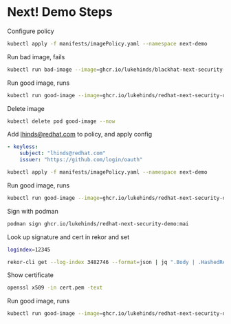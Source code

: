# Next! Demo Steps

Configure policy

```bash
kubectl apply -f manifests/imagePolicy.yaml --namespace next-demo
```

Run bad image, fails

```bash
kubectl run bad-image --image=ghcr.io/lukehinds/blackhat-next-security-demo:main
```

Run good image, runs

```bash
kubectl run good-image --image=ghcr.io/lukehinds/redhat-next-security-demo:main
```

Delete image

```bash
kubectl delete pod good-image --now
```

Add lhinds@redhat.com to policy, and apply config 

```yaml
- keyless:
    subject: "lhinds@redhat.com"
    issuer: "https://github.com/login/oauth"
```

```bash
kubectl apply -f manifests/imagePolicy.yaml --namespace next-demo
```

Run good image, runs

```bash
kubectl run good-image --image=ghcr.io/lukehinds/redhat-next-security-demo:main
```

Sign with podman

```bash
podman sign ghcr.io/lukehinds/redhat-next-security-demo:mai
```

Look up signature and cert in rekor and set 

```bash
logindex=12345
```

```bash
rekor-cli get --log-index 3482746 --format=json | jq ".Body | .HashedRekordObj | .signature | .publicKey | .content" | cut -d '"' -f2 | base64 -D
```

Show certificate

```bash
openssl x509 -in cert.pem -text
```

Run good image, runs

```bash
kubectl run good-image --image=ghcr.io/lukehinds/redhat-next-security-demo:main
```

